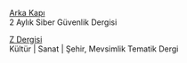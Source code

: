 <p>
<a href="https://arkakapidergi.com/">Arka Kapı</a>
<br>2 Aylık Siber Güvenlik Dergisi
</p>  
<p>
<a href="https://www.zdergisi.istanbul/">Z Dergisi</a>
<br>Kültür | Sanat | Şehir, Mevsimlik Tematik Dergi
</p> 
